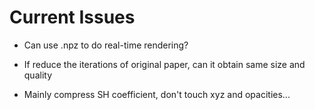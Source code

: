 # Current Issues
- Can use .npz to do real-time rendering?
- If reduce the iterations of original paper, can it obtain same size and quality

- Mainly compress SH coefficient, don't touch xyz and opacities...